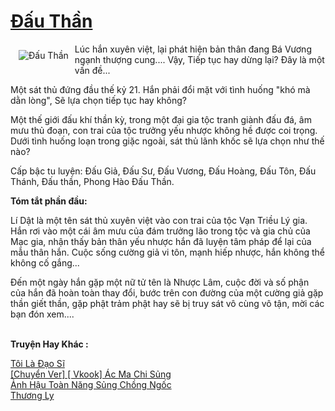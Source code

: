 <a href="https://utruyen.com/dau-than/623/" title="Đấu Thần"><h1>Đấu Thần</h1></a><div style="display:table"><img align="right" style="float: left; padding: 10px;" src="https://utruyen.com/images/story/200x260/dau-than.jpg" alt="Đấu Thần">Lúc hắn xuyên việt, lại phát hiện bản thân đang Bá Vương ngạnh thượng cung.... Vậy, Tiếp tục hay dừng lại? Đây là một vấn đề...<p></p>Một sát thủ đứng đầu thế kỷ 21. Hắn phải đổi mặt với tình huống "khó mà dằn lòng", Sẽ lựa chọn tiếp tục hay không?<p></p>Một thế giới đấu khí thần kỳ, trong một đại gia tộc tranh giành đấu đá, âm mưu thủ đoạn, con trai của tộc trưởng yếu nhược không hề được coi trọng. Dưới tình huống loạn trong giặc ngoài, sát thủ lãnh khốc sẽ lựa chọn như thế nào?<p></p>Cấp bậc tu luyện: Đấu Giả, Đấu Sư, Đấu Vương, Đấu Hoàng, Đấu Tôn, Đấu Thánh, Đấu thần, Phong Hào Đấu Thần.<p></p><b>Tóm tắt phần đầu:</b><p></p>Lí Dật là một tên sát thủ xuyên việt vào con trai của tộc Vạn Triều Lý gia. Hắn rơi vào một cái âm mưu của đám trưởng lão trong tộc và gia chủ của Mạc gia, nhận thấy bản thân yếu nhược hắn đã luyện tâm pháp để lại của mẫu thân hắn. Cuộc sống cường giả vi tôn, mạnh hiếp nhược, hắn không thể không cố gắng...<p></p>Đến một ngày hắn gặp một nữ tử tên là Nhược Lâm, cuộc đời và số phận của hắn đã hoàn toàn thay đổi, bước trên con đường của một cường giả gặp thần giết thần, gặp phật trảm phật hay sẽ bị truy sát vô cùng vô tận, mời các bạn đón xem....</div><p><br><b>Truyện Hay Khác :</b></p><a href="https://utruyen.com/toi-la-dao-si/11382/" alt="Tôi Là Đạo Sĩ">Tôi Là Đạo Sĩ</a><br/><a href="https://dammyh.wordpress.com/2019/11/07/chuyen-ver-vkook-ac-ma-chi-sung/" alt="[Chuyển Ver] [ Vkook] Ác Ma Chi Sủng">[Chuyển Ver] [ Vkook] Ác Ma Chi Sủng</a><br/><a href="https://github.com/quanluxury/ngontinhhot/tree/master/truyenhay/17362/" alt="Ảnh Hậu Toàn Năng Sủng Chồng Ngốc">Ảnh Hậu Toàn Năng Sủng Chồng Ngốc</a><br/><a href="https://github.com/quanluxury/truyenhot/tree/master/truyenhay/4744/" alt="Thương Ly">Thương Ly</a><br/>